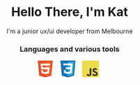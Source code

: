<h1 align='center'>Hello There, I'm Kat</h1>
<p align='center'>I'm a junior ux/ui developer from Melbourne</p>

<div align="center">
  <h3>Languages and various tools</h3>
<img src="https://github.com/devicons/devicon/blob/master/icons/html5/html5-original.svg" title="HTML5" alt="HTML5" width="40" height="40" /> &nbsp;
  <img src="https://github.com/devicons/devicon/blob/master/icons/css3/css3-original.svg" title="CSS3" alt="CSS3" width="40" height="40" /> &nbsp;
   <img src="https://github.com/devicons/devicon/blob/master/icons/javascript/javascript-original.svg" title="JavaScript" alt="JavaScript" width="40" height="40" /> &nbsp;
</div>

